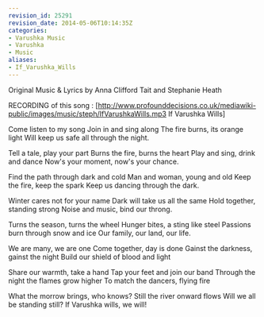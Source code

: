 ```yaml
---
revision_id: 25291
revision_date: 2014-05-06T10:14:35Z
categories:
- Varushka Music
- Varushka
- Music
aliases:
- If_Varushka_Wills
---
```


Original Music & Lyrics by Anna Clifford Tait and Stephanie Heath

RECORDING of this song : [http://www.profounddecisions.co.uk/mediawiki-public/images/music/steph/IfVarushkaWills.mp3 If Varushka Wills]



Come listen to my song
Join in and sing along
The fire burns, its orange light
Will keep us safe all through the night.

Tell a tale, play your part
Burns the fire, burns the heart
Play and sing, drink and dance
Now's your moment, now's your chance.

Find the path through dark and cold
Man and woman, young and old
Keep the fire, keep the spark
Keep us dancing through the dark.

Winter cares not for your name
Dark will take us all the same
Hold together, standing strong
Noise and music, bind our throng.

Turns the season, turns the wheel
Hunger bites, a sting like steel
Passions burn through snow and ice
Our family, our land, our life.

We are many, we are one
Come together, day is done
Gainst the darkness, gainst the night
Build our shield of blood and light

Share our warmth, take a hand
Tap your feet and join our band
Through the night the flames grow higher
To match the dancers, flying fire

What the morrow brings, who knows?
Still the river onward flows
Will we all be standing still?
If Varushka wills, we will!




